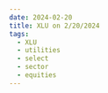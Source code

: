 ```yaml
---
date: 2024-02-20
title: XLU on 2/20/2024
tags: 
  - XLU
  - utilities
  - select
  - sector
  - equities
---
```

<div class="post">
<snapshot-grid 
    :reports="['2024/02/16/CTA/XLU', '2024/02/20/CTA/XLU', '2024/02/20/MTP/XLU']"
    chart="2024/02/20/Chart/XLU"
/>
<p>

</p>
<p>

</p>
</div>